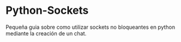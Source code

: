 # Python-Sockets
Pequeña guia sobre como utilizar sockets no bloqueantes en python mediante la creación de un chat.

